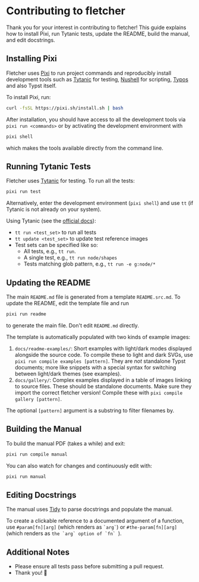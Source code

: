 # Contributing to fletcher

Thank you for your interest in contributing to fletcher! This guide explains how to install Pixi, run Tytanic tests, update the README, build the manual, and edit docstrings.

## Installing Pixi

Fletcher uses [Pixi](https://pixi.sh/) to run project commands and reproducibly install development tools such as [Tytanic](https://github.com/tytanic/tytanic) for testing, [Nushell](https://www.nushell.sh) for scripting, [Typos](https://crates.io/crates/typos) and also Typst itself.

To install Pixi, run:

```sh
curl -fsSL https://pixi.sh/install.sh | bash
```

After installation, you should have access to all the development tools via `pixi run <commands>` or by activating the development environment with

```sh
pixi shell
```

which makes the tools available directly from the command line.


## Running Tytanic Tests

Fletcher uses [Tytanic](https://github.com/tytanic/tytanic) for testing. To run all the tests:

```sh
pixi run test
```

Alternatively, enter the development environment (`pixi shell`) and use `tt` (if Tytanic is not already on your system).

Using Tytanic (see the [official docs](https://tingerrr.github.io/tytanic/)):

- `tt run <test_set>` to run all tests
- `tt update <test_set>` to update test reference images
- Test sets can be specified like so:
	- All tests, e.g., `tt run`.
	- A single test, e.g., `tt run node/shapes`
	- Tests matching glob pattern, e.g., `tt run -e g:node/*`

## Updating the README

The main `README.md` file is generated from a template `README.src.md`.
To update the README, edit the template file and run
```sh
pixi run readme
```
to generate the main file. Don't edit `README.md` directly.

The template is automatically populated with two kinds of example images:

1. `docs/readme-examples/`: Short examples with light/dark modes displayed alongside the source code.
	To compile these to light and dark SVGs, use `pixi run compile examples [pattern]`.
	They are _not_ standalone Typst documents; more like snippets with a special syntax for switching between light/dark themes (see examples).
2. `docs/gallery/`: Complex examples displayed in a table of images linking to source files.
	These should be standalone documents.
	Make sure they import the correct fletcher version!
	Compile these with `pixi compile gallery [pattern]`.

The optional `[pattern]` argument is a substring to filter filenames by.


## Building the Manual

To build the manual PDF (takes a while) and exit:

```sh
pixi run compile manual
```

You can also watch for changes and continuously edit with:

```sh
pixi run manual
```

## Editing Docstrings

The manual uses [Tidy](https://typst.app/universe/package/tidy/) to parse docstrings and populate the manual.

To create a clickable reference to a documented argument of a function, use `#param[fn][arg]` (which renders as `` `arg` ``) or `#the-param[fn][arg]` (which renders as ``the `arg` option of `fn` ``).

## Additional Notes

- Please ensure all tests pass before submitting a pull request.
- Thank you! 🎈
